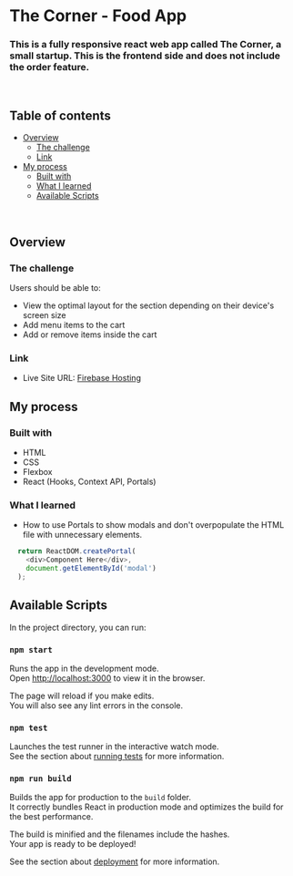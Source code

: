 # The Corner - Food App

### This is a fully responsive react web app called The Corner, a small startup. This is the frontend side and does not include the order feature.

<br />

## Table of contents

- [Overview](#overview)
  - [The challenge](#the-challenge)
  - [Link](#link)
- [My process](#my-process)
  - [Built with](#built-with)
  - [What I learned](#what-i-learned)
  - [Available Scripts](#available-scripts)

<br />

## Overview

### The challenge

Users should be able to:

- View the optimal layout for the section depending on their device's screen size
- Add menu items to the cart
- Add or remove items inside the cart

### Link

- Live Site URL: [Firebase Hosting](https://food-app-a2a00.web.app/)

## My process

### Built with

- HTML
- CSS
- Flexbox
- React (Hooks, Context API, Portals)

### What I learned

- How to use Portals to show modals and don't overpopulate the HTML file with unnecessary elements.

```js
  return ReactDOM.createPortal(
    <div>Component Here</div>,
    document.getElementById('modal')
  );
```

## Available Scripts

In the project directory, you can run:

### `npm start`

Runs the app in the development mode.\
Open [http://localhost:3000](http://localhost:3000) to view it in the browser.

The page will reload if you make edits.\
You will also see any lint errors in the console.

### `npm test`

Launches the test runner in the interactive watch mode.\
See the section about [running tests](https://facebook.github.io/create-react-app/docs/running-tests) for more information.

### `npm run build`

Builds the app for production to the `build` folder.\
It correctly bundles React in production mode and optimizes the build for the best performance.

The build is minified and the filenames include the hashes.\
Your app is ready to be deployed!

See the section about [deployment](https://facebook.github.io/create-react-app/docs/deployment) for more information.
